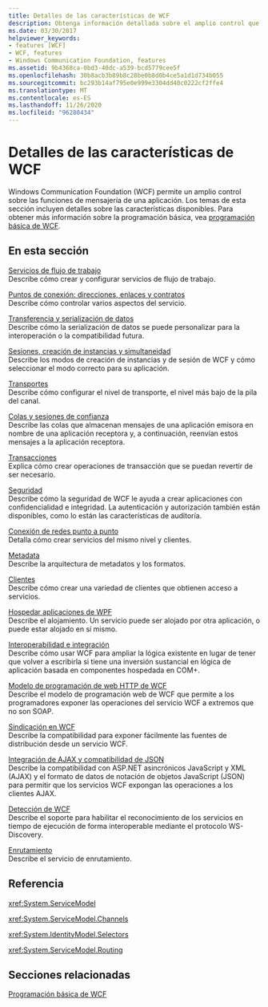 ```yaml
---
title: Detalles de las características de WCF
description: Obtenga información detallada sobre el amplio control que WCF ofrece a través de las funciones de mensajería de una aplicación.
ms.date: 03/30/2017
helpviewer_keywords:
- features [WCF]
- WCF, features
- Windows Communication Foundation, features
ms.assetid: 9b4368ca-0bd3-40dc-a539-bcd5779cee5f
ms.openlocfilehash: 30b8acb3b89b8c28be0b8d0b4ce5a1d1d734b055
ms.sourcegitcommit: bc293b14af795e0e999e3304dd40c0222cf2ffe4
ms.translationtype: MT
ms.contentlocale: es-ES
ms.lasthandoff: 11/26/2020
ms.locfileid: "96280434"
---
```

# <a name="wcf-feature-details"></a>Detalles de las características de WCF

Windows Communication Foundation (WCF) permite un amplio control sobre las funciones de mensajería de una aplicación. Los temas de esta sección incluyen detalles sobre las características disponibles. Para obtener más información sobre la programación básica, vea [programación básica de WCF](../basic-wcf-programming.md).  
  
## <a name="in-this-section"></a>En esta sección  

 [Servicios de flujo de trabajo](workflow-services.md)  
 Describe cómo crear y configurar servicios de flujo de trabajo.  
  
 [Puntos de conexión: direcciones, enlaces y contratos](endpoints-addresses-bindings-and-contracts.md)  
 Describe cómo controlar varios aspectos del servicio.  
  
 [Transferencia y serialización de datos](data-transfer-and-serialization.md)  
 Describe cómo la serialización de datos se puede personalizar para la interoperación o la compatibilidad futura.  
  
 [Sesiones, creación de instancias y simultaneidad](sessions-instancing-and-concurrency.md)  
 Describe los modos de creación de instancias y de sesión de WCF y cómo seleccionar el modo correcto para su aplicación.  
  
 [Transportes](transports.md)  
 Describe cómo configurar el nivel de transporte, el nivel más bajo de la pila del canal.  
  
 [Colas y sesiones de confianza](queues-and-reliable-sessions.md)  
 Describe las colas que almacenan mensajes de una aplicación emisora en nombre de una aplicación receptora y, a continuación, reenvían estos mensajes a la aplicación receptora.  
  
 [Transacciones](transactions-in-wcf.md)  
 Explica cómo crear operaciones de transacción que se puedan revertir de ser necesario.  
  
 [Seguridad](security.md)  
 Describe cómo la seguridad de WCF le ayuda a crear aplicaciones con confidencialidad e integridad. La autenticación y autorización también están disponibles, como lo están las características de auditoría.  
  
 [Conexión de redes punto a punto](peer-to-peer-networking.md)  
 Detalla cómo crear servicios del mismo nivel y clientes.  
  
 [Metadata](metadata.md)  
 Describe la arquitectura de metadatos y los formatos.  
  
 [Clientes](clients.md)  
 Describe cómo crear una variedad de clientes que obtienen acceso a servicios.  
  
 [Hospedar aplicaciones de WPF](hosting.md)  
 Describe el alojamiento. Un servicio puede ser alojado por otra aplicación, o puede estar alojado en sí mismo.  
  
 [Interoperabilidad e integración](interoperability-and-integration.md)  
 Describe cómo usar WCF para ampliar la lógica existente en lugar de tener que volver a escribirla si tiene una inversión sustancial en lógica de aplicación basada en componentes hospedada en COM+.  
  
 [Modelo de programación de web HTTP de WCF](wcf-web-http-programming-model.md)  
 Describe el modelo de programación web de WCF que permite a los programadores exponer las operaciones del servicio WCF a extremos que no son SOAP.  
  
 [Sindicación en WCF](wcf-syndication.md)  
 Describe la compatibilidad para exponer fácilmente las fuentes de distribución desde un servicio WCF.  
  
 [Integración de AJAX y compatibilidad de JSON](ajax-integration-and-json-support.md)  
 Describe la compatibilidad con ASP.NET asincrónicos JavaScript y XML (AJAX) y el formato de datos de notación de objetos JavaScript (JSON) para permitir que los servicios WCF expongan las operaciones a los clientes AJAX.  
  
 [Detección de WCF](wcf-discovery.md)  
 Describe el soporte para habilitar el reconocimiento de los servicios en tiempo de ejecución de forma interoperable mediante el protocolo WS-Discovery.  
  
 [Enrutamiento](routing.md)  
 Describe el servicio de enrutamiento.  
  
## <a name="reference"></a>Referencia  

 <xref:System.ServiceModel>  
  
 <xref:System.ServiceModel.Channels>  
  
 <xref:System.IdentityModel.Selectors>  
  
 <xref:System.ServiceModel.Routing>  
  
## <a name="related-sections"></a>Secciones relacionadas  

 [Programación básica de WCF](../basic-wcf-programming.md)
